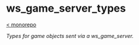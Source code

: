 # ws_game_server_types

[< monorepo](../../README.md)

*Types for game objects sent via a ws_game_server.*

